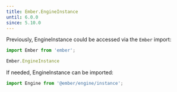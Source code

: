 ```yaml
---
title: Ember.EngineInstance
until: 6.0.0
since: 5.10.0
---
```



Previously, EngineInstance could be accessed via the `Ember` import:
```js
import Ember from 'ember';

Ember.EngineInstance
```

 If needed, EngineInstance can be imported:
```js
import Engine from '@ember/engine/instance';
```
